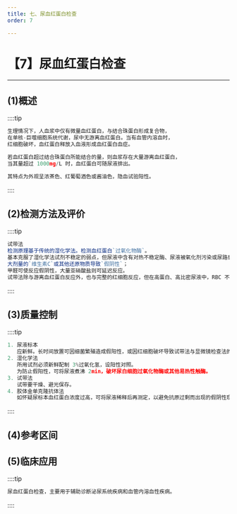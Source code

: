 ```yaml
---
title: 七、尿血红蛋白检查
order: 7

---
```


# 【7】尿血红蛋白检查

<kaodian :text="'临床检验基础记忆卡'" />

<!-- ###### 第九章 尿液化学检查

> 临床检验基础 -->

<beitiL/>

---

## (1)概述

<son :text="'临床检验基础检验记忆卡'" text1="(1)概述" :textOption="[['了解','基础知识','相关专业知识'],['了解','基础知识','专业知识'],['掌握','相关专业知识','专业实践能力']]" />

::::tip

```js
生理情况下，人血浆中仅有微量血红蛋白，与结合珠蛋白形成复合物，
在单核-巨噬细胞系统代谢，尿中无游离血红蛋白。当有血管内溶血时，
红细胞破坏，血红蛋白释放入血液形成血红蛋白血症。

若血红蛋白超过结合珠蛋白所能结合的量，则血浆存在大量游离血红蛋白，
当其量超过 1000mg/L 时，血红蛋白可随尿液排出。

其特点为外观呈浓茶色、红葡萄酒色或酱油色，隐血试验阳性。
```

::::

## (2)检测方法及评价

<son :text="'临床检验基础检验记忆卡'" text1="(2)检测方法及评价" :textOption="[['掌握','相关专业知识','专业实践能力'],['掌握','专业知识','专业实践能力'],['了解','基础知识','专业知识']]" />

::::tip

```js
试带法
检测原理基于传统的湿化学法。检测血红蛋白`过氧化物酶`。
基本克服了湿化学法试剂不稳定的弱点，但尿液中含有对热不稳定酶、尿液被氧化剂污染或尿路感染时某些细菌产生过氧化物酶，可致结果呈假阳性；
大剂量的`维生素C`或其他还原物质导致`假阴性`；
甲醛可使反应假阴性，大量亚硝酸盐则可延迟反应。
试带法除与游离血红蛋白反应外，也与完整的红细胞反应，但在高蛋白、高比密尿液中，RBC 不溶解，试带灵敏度减低。
```

::::

## (3)质量控制

<son :text="'临床检验基础检验记忆卡'" text1="(3)质量控制" :textOption="[['了解','相关专业知识','专业实践能力'],['了解','专业知识','专业实践能力'],['掌握','专业知识','专业实践能力']]" />

::::tip

```js
1. 尿液标本
   应新鲜。长时间放置可因细菌繁殖造成假阳性，或因红细胞破坏导致试带法与显微镜检查法的差异。
2. 湿化学法
   所用试剂必须新鲜配制 3%过氧化氢，设阳性对照。
   为防止假阳性，可将尿液煮沸 2min，破坏尿白细胞过氧化物酶或其他易热性触酶。
3. 试带法
   试带要干燥、避光保存。
4. 胶体金单克隆抗体法
   如怀疑尿标本血红蛋白浓度过高，可将尿液稀释后再测定，以避免抗原过剩而出现的假阴性现象。

```

::::

## (4)参考区间

<son :text="'临床检验基础检验记忆卡'" text1="(4)参考区间" :textOption="[['了解','专业知识','专业实践能力'],['了解','相关专业知识','专业实践能力'],['了解','专业知识','专业实践能力']]" />

## (5)临床应用

<son :text="'临床检验基础检验记忆卡'" text1="(5)临床应用" :textOption="[['了解','专业知识','专业实践能力'],['了解','相关专业知识','专业实践能力'],['了解','相关专业知识','专业实践能力']]" />

::::tip

```js
尿血红蛋白检查，主要用于辅助诊断泌尿系统疾病和血管内溶血性疾病。
```

::::
